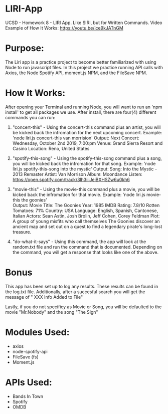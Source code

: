 # LIRI-App
UCSD - Homework 8 - LIRI App. Like SIRI, but for Written Commands. 
Video Example of How It Works: https://youtu.be/ice9kJATnGM

# Purpose: 
The Liri app is a practice project to become better familiarized with using Node to run javascript files. In this project we practice running API calls with Axios, the Node Spotify API, moment.js NPM, and the FileSave NPM. 

# How It Works:
After opening your Terminal and running Node, you will want to run an 'npm install' to get all packages we use. After install, there are four(4) different commands you can run:
  1. "concert-this" - Using the concert-this command plus an artist, you will be kicked back the infromation for the next upcoming concert. 
    Example: 'node liri.js concert-this van morrision' 
    Output: 
      Next Concert: Wednesday, October 2nd 2019, 7:00:pm
      Venue: Grand Sierra Resort and Casino
      Location: Reno, United States

  2. "spotify-this-song" - Using the spotify-this-song command plus a song, you will be kicked back the infromation for that song. 
    Example: 'node liri.js spotify-this-song into the mystic' 
    Output: 
      Song: Into the Mystic - 2013 Remaster
      Artist: Van Morrison
      Album: Moondance
      Listen: https://open.spotify.com/track/3lh3iiiJeiBXHSZw6u0kh6
      
  3. "movie-this" - Using the movie-this command plus a movie, you will be kicked back the infromation for that movie. 
    Example: 'node liri.js movie-this the goonies'  
    Output: 
      Movie Title: The Goonies
      Year: 1985
      IMDB Rating: 7.8/10
      Rotten Tomatoes: 71%
      Country: USA
      Language: English, Spanish, Cantonese, Italian
      Actors: Sean Astin, Josh Brolin, Jeff Cohen, Corey Feldman
      Plot: A group of young misfits who call themselves The Goonies discover an ancient map and set out on a quest to find a legendary               pirate's long-lost treasure.
    
   4. "do-what-it-says" - Using this command, the app will look at the random.txt file and run the command that is documented. Depending      on the command, you will get a response that looks like one of the above. 
   
  # Bonus
  This app has been set up to log any results. These results can be found in the log.txt file. Additionally, after a succesful search you will get the message of " XXX Info Added to File"
  
  Lastly, if you do not specificy as Movie or Song, you will be defaulted to the movie "Mr.Nobody" and the song "The Sign"
  
  # Modules Used:
  - axios
  - node-spotify-api
  - FileSave (fs)
  - Moment.js
  
  # APIs Used:
  - Bands In Town
  - Spotify
  - OMDB
